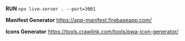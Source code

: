 **RUN**
`npx live-server . --port=3001`

**Manifest Generator**
https://app-manifest.firebaseapp.com/

**Icons Generator**
https://tools.crawlink.com/tools/pwa-icon-generator/